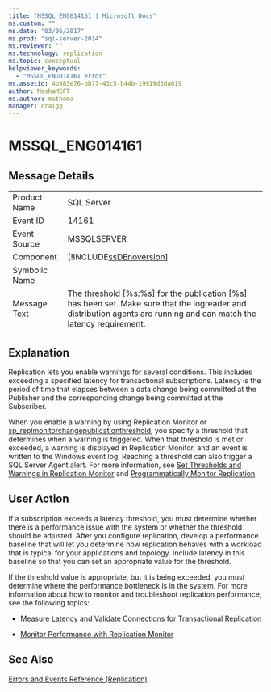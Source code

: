 ```yaml
---
title: "MSSQL_ENG014161 | Microsoft Docs"
ms.custom: ""
ms.date: "03/06/2017"
ms.prod: "sql-server-2014"
ms.reviewer: ""
ms.technology: replication
ms.topic: conceptual
helpviewer_keywords: 
  - "MSSQL_ENG014161 error"
ms.assetid: 4b983e76-bb77-43c5-b44b-19919d3da619
author: MashaMSFT
ms.author: mathoma
manager: craigg
---
```

# MSSQL_ENG014161
    
## Message Details  
  
|||  
|-|-|  
|Product Name|SQL Server|  
|Event ID|14161|  
|Event Source|MSSQLSERVER|  
|Component|[!INCLUDE[ssDEnoversion](../../includes/ssdenoversion-md.md)]|  
|Symbolic Name||  
|Message Text|The threshold [%s:%s] for the publication [%s] has been set. Make sure that the logreader and distribution agents are running and can match the latency requirement.|  
  
## Explanation  
 Replication lets you enable warnings for several conditions. This includes exceeding a specified latency for transactional subscriptions. Latency is the period of time that elapses between a data change being committed at the Publisher and the corresponding change being committed at the Subscriber.  
  
 When you enable a warning by using Replication Monitor or [sp_replmonitorchangepublicationthreshold](/sql/relational-databases/system-stored-procedures/sp-replmonitorchangepublicationthreshold-transact-sql), you specify a threshold that determines when a warning is triggered. When that threshold is met or exceeded, a warning is displayed in Replication Monitor, and an event is written to the Windows event log. Reaching a threshold can also trigger a SQL Server Agent alert. For more information, see [Set Thresholds and Warnings in Replication Monitor](monitor/set-thresholds-and-warnings-in-replication-monitor.md) and [Programmatically Monitor Replication](monitor/monitoring-replication-overview.md).  
  
## User Action  
 If a subscription exceeds a latency threshold, you must determine whether there is a performance issue with the system or whether the threshold should be adjusted. After you configure replication, develop a performance baseline that will let you determine how replication behaves with a workload that is typical for your applications and topology. Include latency in this baseline so that you can set an appropriate value for the threshold.  
  
 If the threshold value is appropriate, but it is being exceeded, you must determine where the performance bottleneck is in the system. For more information about how to monitor and troubleshoot replication performance, see the following topics:  
  
-   [Measure Latency and Validate Connections for Transactional Replication](monitor/measure-latency-and-validate-connections-for-transactional-replication.md)  
  
-   [Monitor Performance with Replication Monitor](monitor/monitor-performance-with-replication-monitor.md)  
  
## See Also  
 [Errors and Events Reference &#40;Replication&#41;](errors-and-events-reference-replication.md)  
  
  
